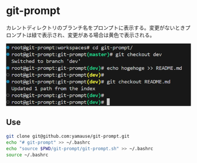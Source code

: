 # git-prompt

カレントディレクトリのブランチ名をプロンプトに表示する。変更がないときプロンプトは緑で表示され、変更がある場合は黄色で表示される。

![demo](demo.png)

## Use

```sh
git clone git@github.com:yamause/git-prompt.git
echo "# git-prompt" >> ~/.bashrc
echo "source $PWD/git-prompt/git-prompt.sh" >> ~/.bashrc
source ~/.bashrc
```
